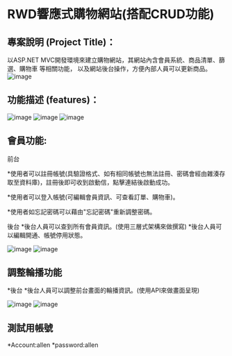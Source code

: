 # RWD響應式購物網站(搭配CRUD功能)

## 專案說明 (Project Title)：
以ASP.NET MVC開發環境來建立購物網站，其網站內含會員系統、商品清單、篩選、購物車 等相關功能，
以及網站後台操作，方便內部人員可以更新商品。
![image](https://imgur.com/2mBTJmk.jpg)

## 功能描述 (features)：
  
![image](https://imgur.com/mIYiLl9.jpg)
![image](https://imgur.com/qfZ5uv5.jpg)
![image](https://imgur.com/6qo4N2V.jpg)

## 會員功能:
前台  

*使用者可以註冊帳號(具驗證格式、如有相同帳號也無法註冊、密碼會經由雜湊存取至資料庫)，註冊後即可收到啟動信，點擊連結後啟動成功。  

*使用者可以登入帳號(可編輯會員資訊、可查看訂單、購物車)。  

*使用者如忘記密碼可以藉由"忘記密碼"重新調整密碼。  


後台
*後台人員可以查到所有會員資訊。(使用三層式架構來做撰寫)
*後台人員可以編輯開通、帳號停用狀態。

![image](https://imgur.com/n34uyQt.jpg)
![image](https://imgur.com/8T8a5Ix.jpg)

## 調整輪播功能
*後台
*後台人員可以調整前台畫面的輪播資訊。(使用API來做畫面呈現)

![image](https://imgur.com/al0RQOI.jpg)
![image](https://imgur.com/NGmxRkc.jpg)


## 測試用帳號
*Account:allen
*password:allen
